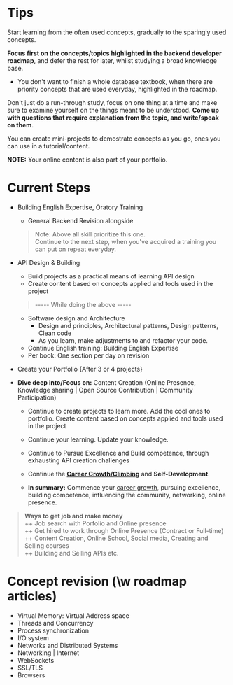# Tips
Start learning from the often used concepts, gradually to the sparingly used concepts.

**Focus first on the concepts/topics highlighted in the backend developer roadmap**, and defer the rest for later, whilst studying a broad knowledge base. 
- You don't want to finish a whole database textbook, when there are priority concepts that are used everyday, highlighted in the roadmap.

Don't just do a run-through study, focus on one thing at a time and make sure to examine yourself on the things meant to be understood. **Come up with questions that require explanation from the topic, and write/speak on them**.

You can create mini-projects to demostrate concepts as you go, ones you can use in a tutorial/content.

**NOTE:** Your online content is also part of your portfolio.

# Current Steps
- Building English Expertise, Oratory Training
  - General Backend Revision alongside
  > Note: Above all skill prioritize this one.\
  > Continue to the next step, when you've acquired a training you can put on repeat everyday.
- API Design & Building
  - Build projects as a practical means of learning API design
  - Create content based on concepts applied and tools used in the project
  
  > ----- While doing the above -----
  - Software design and Architecture
    - Design and principles, Architectural patterns, Design patterns, Clean code
    - As you learn, make adjustments to and refactor your code.
  - Continue English training: Building English Expertise
  - Per book: One section per day on revision
- Create your Portfolio {After 3 or 4 projects}
- **Dive deep into/Focus on:** Content Creation (Online Presence, Knowledge sharing | Open Source Contribution | Community Participation)
  - Continue to create projects to learn more. Add the cool ones to portfolio. Create content based on concepts applied and tools used in the project

  - Continue your learning. Update your knowledge.
  - Continue to Pursue Excellence and Build competence, through exhausting API creation challenges
  - Continue the <u>**Career Growth/Climbing**</u> and **Self-Development**.
  - **In summary:** Commence your [career growth](../../../My%20Ideas/TheBiggerPicture.md), pursuing excellence, building competence, influencing the community, networking, online presence.

> **Ways to get job and make money**\
++ Job search with Porfolio and Online presence\
++ Get hired to work through Online Presence (Contract or Full-time)\
++ Content Creation, Online School, Social media, Creating and Selling courses\
++ Building and Selling APIs etc.


# Concept revision (\w roadmap articles)
- Virtual Memory: Virtual Address space
- Threads and Concurrency
- Process synchronization
- I/O system
- Networks and Distributed Systems
- Networking | Internet
- WebSockets
- SSL/TLS
- Browsers